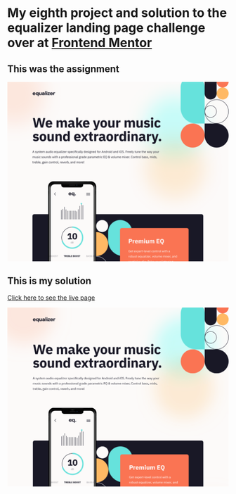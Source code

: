 # My eighth project and solution to the equalizer landing page challenge over at [Frontend Mentor](https://www.frontendmentor.io/challenges)

## This was the assignment

![](./assets/desktop-design.png)

## This is my solution

[Click here to see the live page](https://arthurpog.github.io/equalizer-landing-page/)

![](./assets/my-solution.png)


